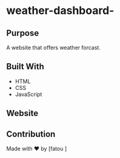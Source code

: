 # weather-dashboard-

## Purpose
A website that offers weather forcast. 

## Built With
* HTML
* CSS
* JavaScript 

## Website


## Contribution
Made with ❤️ by [fatou ]


